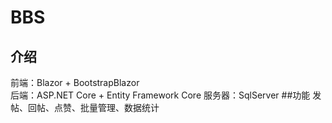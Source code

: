 # BBS
 ## 介绍
  前端：Blazor + BootstrapBlazor  
  后端：ASP.NET Core + Entity Framework Core
  服务器：SqlServer
 ##功能
  发帖、回帖、点赞、批量管理、数据统计
